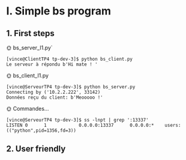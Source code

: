 # I. Simple bs program

## 1. First steps

🌞 bs_server_I1.py`

```
[vince@ClientTP4 tp-dev-3]$ python bs_client.py
Le serveur à répondu b'Hi mate ! '
```

🌞 bs_client_I1.py

```
[vince@ServeurTP4 tp-dev-3]$ python bs_server.py
Connecting by ('10.2.2.222', 33142)
Données reçu du client: b'Meooooo !'
 ```


🌞 Commandes...
```
[vince@ServeurTP4 tp-dev-3]$ ss -lnpt | grep ':13337'
LISTEN 0      1            0.0.0.0:13337      0.0.0.0:*    users:(("python",pid=1356,fd=3))
```

## 2. User friendly
